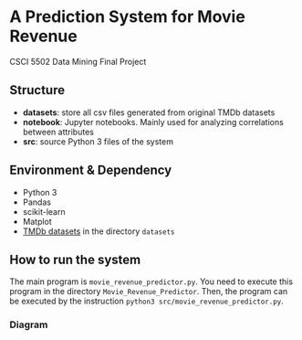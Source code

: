 # A Prediction System for Movie Revenue
CSCI 5502 Data Mining Final Project

## Structure
* **datasets**: store all csv files generated from original TMDb datasets
* **notebook**: Jupyter notebooks. Mainly used for analyzing correlations between attributes
* **src**: source Python 3 files of the system

## Environment & Dependency
* Python 3
* Pandas
* scikit-learn
* Matplot
* [TMDb datasets](https://www.kaggle.com/tmdb/tmdb-movie-metadata) in the directory `datasets`

## How to run the system
The main program is `movie_revenue_predictor.py`. You need to execute this program in the directory `Movie_Revenue_Predictor`. Then, the program can be executed by the instruction `python3 src/movie_revenue_predictor.py`.

### Diagram
![]()